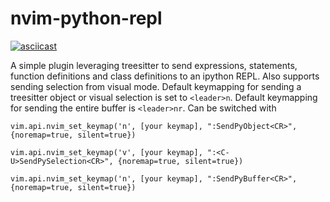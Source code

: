# nvim-python-repl 

[![asciicast](https://asciinema.org/a/460861.svg)](https://asciinema.org/a/460861)

A simple plugin leveraging treesitter to send expressions, statements, function
definitions and class definitions to an ipython REPL. Also supports sending selection
from visual mode. Default keymapping for sending a treesitter object or visual selection
is set to `<leader>n`. Default keymapping for sending the entire buffer is `<leader>nr`.
Can be switched with 

```
vim.api.nvim_set_keymap('n', [your keymap], ":SendPyObject<CR>", {noremap=true, silent=true})
``` 

```
vim.api.nvim_set_keymap('v', [your keymap], ":<C-U>SendPySelection<CR>", {noremap=true, silent=true})
```

```
vim.api.nvim_set_keymap('n', [your keymap], ":SendPyBuffer<CR>", {noremap=true, silent=true})
```
